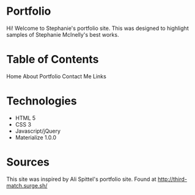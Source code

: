 # Portfolio
Hi! Welcome to Stephanie's portfolio site. This was designed to highlight samples of Stephanie McInelly's best works. 

# Table of Contents
Home
About
Portfolio
Contact Me Links 

# Technologies 
* HTML 5
* CSS 3
* Javascript/jQuery
* Materialize 1.0.0

# Sources
This site was inspired by Ali Spittel's portfolio site. Found at http://third-match.surge.sh/

